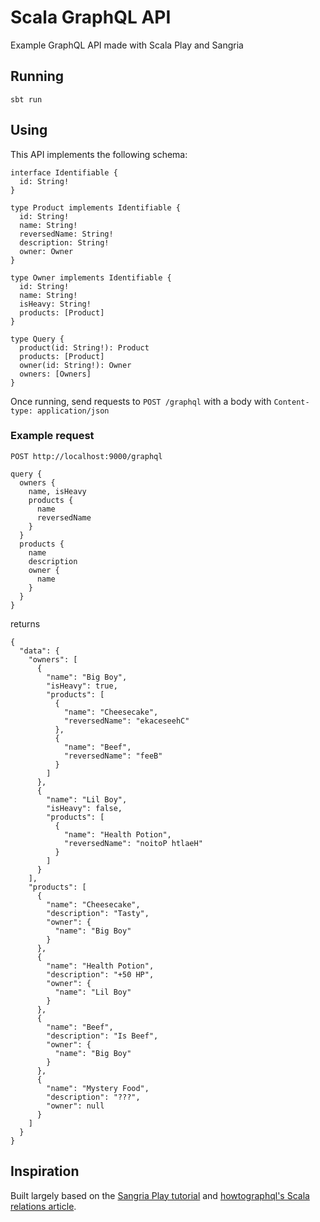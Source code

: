 # Scala GraphQL API

Example GraphQL API made with Scala Play and Sangria

## Running

```
sbt run
```

## Using

This API implements the following schema:

```
interface Identifiable {
  id: String!
}

type Product implements Identifiable {
  id: String!
  name: String!
  reversedName: String!
  description: String!
  owner: Owner
}

type Owner implements Identifiable {
  id: String!
  name: String!
  isHeavy: String!
  products: [Product]
}

type Query {
  product(id: String!): Product
  products: [Product]
  owner(id: String!): Owner
  owners: [Owners]
}
```

Once running, send requests to `POST /graphql` with a body with `Content-type: application/json`

### Example request

```
POST http://localhost:9000/graphql

query {
  owners {
    name, isHeavy
    products {
      name
      reversedName
    }
  }
  products {
    name
    description
    owner {
      name
    }
  }
}
```

returns

```
{
  "data": {
    "owners": [
      {
        "name": "Big Boy",
        "isHeavy": true,
        "products": [
          {
            "name": "Cheesecake",
            "reversedName": "ekaceseehC"
          },
          {
            "name": "Beef",
            "reversedName": "feeB"
          }
        ]
      },
      {
        "name": "Lil Boy",
        "isHeavy": false,
        "products": [
          {
            "name": "Health Potion",
            "reversedName": "noitoP htlaeH"
          }
        ]
      }
    ],
    "products": [
      {
        "name": "Cheesecake",
        "description": "Tasty",
        "owner": {
          "name": "Big Boy"
        }
      },
      {
        "name": "Health Potion",
        "description": "+50 HP",
        "owner": {
          "name": "Lil Boy"
        }
      },
      {
        "name": "Beef",
        "description": "Is Beef",
        "owner": {
          "name": "Big Boy"
        }
      },
      {
        "name": "Mystery Food",
        "description": "???",
        "owner": null
      }
    ]
  }
}
```

## Inspiration

Built largely based on the [Sangria Play tutorial](https://sangria-graphql.org/getting-started/#play-graphql-endpoint) and [howtographql's Scala relations article](https://www.howtographql.com/graphql-scala/7-relations/).

